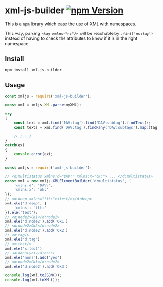 # xml-js-builder [![npm Version](https://img.shields.io/npm/v/xml-js-builder.svg)](https://www.npmjs.com/package/xml-js-builder)

This is a `npm` library which ease the use of XML with namespaces.

This way, parsing `<tag xmlns="ns"/>` will be reachable by `.find('ns:tag')` instead of having to check the attributes to know if it is in the right namespace.

## Install

```bash
npm install xml-js-builder
```

## Usage

```javascript
const xmljs = require('xml-js-builder');

const xml = xmljs.XML.parse(myXML);

try
{
    const text = xml.find('DAV:tag').find('DAV:subtag').findText();
    const texts = xml.find('DAV:tag').findMany('DAV:subtags').map((tag) => tag.findText());

    // [...]
}
catch(ex)
{
    console.error(ex);
}
```

```javascript
const xmljs = require('xml-js-builder');

// <d:multistatus xmlns:d="DAV:" xmlns:x="ok:"> ... </d:multistatus>
const xml = new xmljs.XMLElementBuilder('d:multistatus', {
    'xmlns:d': 'DAV:',
    'xmlns:x': 'ok:'
});
// <d:deep xmlns="ttt:"><test/></d:deep>
xml.ele('d:deep', {
    'xmlns': 'ttt:'
}).ele('test');
// <d:node2>Ok1</d:node2>
xml.ele('d:node2').add('Ok1')
// <d:node2>Ok2</d:node2>
xml.ele('d:node2').add('Ok2')
// <d:tag/>
xml.ele('d:tag')
// <x:test/>
xml.ele('x:test')
// <d:nons>yes</d:nons>
xml.ele('nons').add('yes')
// <d:node2>Ok3</d:node2>
xml.ele('d:node2').add('Ok3')

console.log(xml.toJSON());
console.log(xml.toXML());
```
